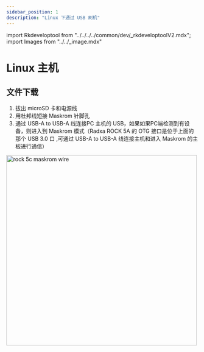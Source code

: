 ```yaml
---
sidebar_position: 1
description: "Linux 下通过 USB 刷机"
---
```


import Rkdeveloptool from "../../../../common/dev/\_rkdeveloptoolV2.mdx";
import Images from "../../\_image.mdx"

# Linux 主机

## 文件下载

<Images loader={true} system_img={true} spi_img={false} />

<Rkdeveloptool model="rock-5c" release_num="2" desktop="kde" platform="linux" loader="rk3588_spl_loader_v1.08.111.bin">

<ol>
    <li>拔出 microSD 卡和电源线</li>
    <li>用杜邦线短接 Maskrom 针脚孔</li>
    <li>通过 USB-A to USB-A 线连接PC 主机的 USB，如果如果PC端检测到有设备，则进入到 Maskrom 模式（Radxa ROCK 5A 的 OTG 接口是位于上面的那个 USB 3.0 口 ,可通过 USB-A to USB-A 线连接主机和进入 Maskrom 的主板进行通信）</li>
</ol>
<img src="/img/rock5c/rock-5c-maskrom.webp" alt="rock 5c maskrom wire" width="500" />

</Rkdeveloptool>
